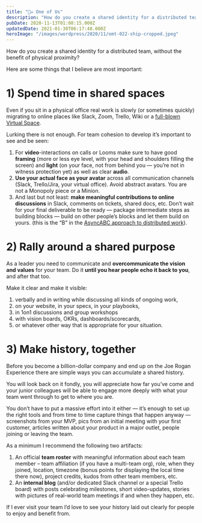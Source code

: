 ```yaml
---
title: "🏴‍☠️ One of Us"
description: "How do you create a shared identity for a distributed team, without the benefit of physical proximity? Here are some things that I believe are most important: 1) Spend time in shared spaces Even if..."
pubDate: 2020-11-13T01:08:15.000Z
updatedDate: 2021-01-30T06:17:48.000Z
heroImage: "/images/wordpress/2020/11/omt-022-ship-cropped.jpeg"
---
```

How do you create a shared identity for a distributed team,
without the benefit of physical proximity?

Here are some things that I believe are most important:

# 1) Spend time in shared spaces

Even if you sit in a physical office real work is slowly (or
sometimes quickly) migrating to online places like Slack, Zoom,
Trello, Wiki or a
[full-blown Virtual Space](http://welo.space/?ref=localhost).

Lurking there is not enough. For team cohesion to develop
it’s important to see and be seen:

1. For **video**-interactions on calls or Looms make
   sure to have good **framing** (more or less eye
   level, with your head and shoulders filling the screen) and
   **light** (on your face, not from behind you
   — you’re not in witness protection yet) as well as
   clear **audio**.
2. **Use your actual face as your avatar** across
   all communication channels (Slack, Trello/Jira, your virtual
   office). Avoid abstract avatars. You are not a Monopoly piece
   or a Minion.
3. And last but not least:
   **make meaningful contributions to online discussions**
   in Slack, comments on tickets, shared docs, etc. Don’t
   wait for your final deliverable to be ready — package
   intermediate steps as building blocks — build on other
   people’s blocks and let them build on yours. (this is
   the “B” in the
   [AsyncABC approach to distributed work](https://fluidcircle.net/notes/asyncabc/?ref=localhost)).

# 2) Rally around a shared purpose

As a leader you need to communicate and
**overcommunicate the vision and values** for your
team. Do it
**until you hear people echo it back to you**, and
after that too.

Make it clear and make it visible:

1. verbally and in writing while discussing all kinds of ongoing
   work,
2. on your website, in your specs, in your playbooks,
3. in 1on1 discussions and group workshops
4. with vision boards, OKRs, dashboards/scorecards,
5. or whatever other way that is appropriate for your situation.

# 3) Make history, together

Before you become a billion-dollar company and end up on the Joe
Rogan Experience there are simple ways you can accumulate a
shared history.

You will look back on it fondly, you will appreciate how far
you’ve come and your junior colleagues will be able to
engage more deeply with what your team went through to get to
where you are.

You don’t have to put a massive effort into it either —
it’s enough to set up the right tools and from time to
time capture things that happen anyway — screenshots from your
MVP, pics from an initial meeting with your first customer,
articles written about your product in a major outlet, people
joining or leaving the team.

As a minimum I recommend the following two artifacts:

1. An official **team roster** with meaningful
   information about each team member – team affiliation
   (if you have a multi-team org), role, when they joined,
   location, timezone (bonus points for displaying the local time
   there now), project credits, kudos from other team members,
   etc.
2. An **internal blog** (and/or dedicated Slack
   channel or a special Trello board) with posts celebrating
   milestones, short video-updates, stories with pictures of
   real-world team meetings if and when they happen, etc.

If I ever visit your team I’d love to see your history
laid out clearly for people to enjoy and benefit from.